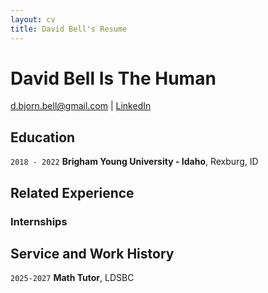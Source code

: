 ```yaml
---
layout: cv
title: David Bell's Resume
---
```

# David Bell Is The Human

<div id="webaddress">
<a href="d.bjorn.bell@gmail.com">d.bjorn.bell@gmail.com</a>
| <a href="https://www.linkedin.com/in/davidbell1994/">LinkedIn</a>

</div>

<!-- https://www.monique.tech/the-art-of-markdown -->

## Education

`2018 - 2022`
__Brigham Young University - Idaho__, Rexburg, ID

## Related Experience

### Internships

## Service and Work History

`2025-2027`
__Math Tutor__, LDSBC


<!-- ### Footer

Last updated: May 2013 -->


